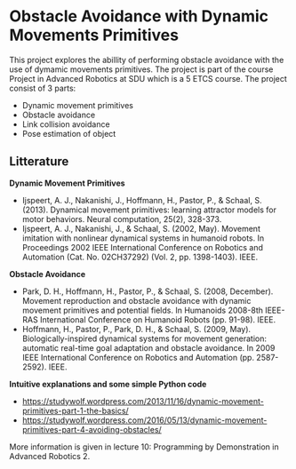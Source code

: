 # Obstacle Avoidance with Dynamic Movements Primitives

This project explores the abillity of performing obstacle avoidance with the use of dymamic movements primitives. The project is part of the course Project in Advanced Robotics at SDU which is a 5 ETCS course. The project consist of 3 parts:

- Dynamic movement primitives
- Obstacle avoidance
- Link collision avoidance
- Pose estimation of object

## Litterature

**Dynamic Movement Primitives**

- Ijspeert, A. J., Nakanishi, J., Hoffmann, H., Pastor, P., & Schaal, S. (2013). Dynamical movement primitives: learning attractor models for motor behaviors. Neural computation, 25(2), 328-373.
- Ijspeert, A. J., Nakanishi, J., & Schaal, S. (2002, May). Movement imitation with nonlinear dynamical systems in humanoid robots. In Proceedings 2002 IEEE International Conference on Robotics and Automation (Cat. No. 02CH37292) (Vol. 2, pp. 1398-1403). IEEE.

**Obstacle Avoidance**

- Park, D. H., Hoffmann, H., Pastor, P., & Schaal, S. (2008, December). Movement reproduction and obstacle avoidance with dynamic movement primitives and potential fields. In Humanoids 2008-8th IEEE-RAS International Conference on Humanoid Robots (pp. 91-98). IEEE.
- Hoffmann, H., Pastor, P., Park, D. H., & Schaal, S. (2009, May). Biologically-inspired dynamical systems for movement generation: automatic real-time goal adaptation and obstacle avoidance. In 2009 IEEE International Conference on Robotics and Automation (pp. 2587-2592). IEEE.

**Intuitive explanations and some simple Python code**

- <https://studywolf.wordpress.com/2013/11/16/dynamic-movement-primitives-part-1-the-basics/>
- <https://studywolf.wordpress.com/2016/05/13/dynamic-movement-primitives-part-4-avoiding-obstacles/>

More information is given in lecture 10: Programming by Demonstration in Advanced Robotics 2.
